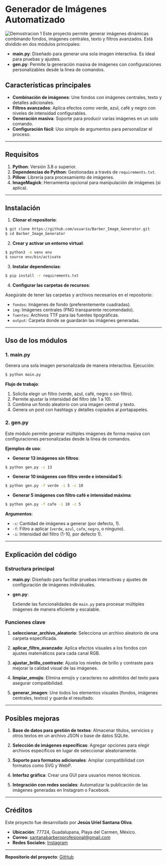 # Generador de Imágenes Automatizado
![Demostracion 1](/recursos/1.png) 
Este proyecto permite generar imágenes dinámicas combinando fondos, imágenes centrales, texto y filtros avanzados. Está dividido en dos módulos principales:

- **main.py**: Diseñado para generar una sola imagen interactiva. Es ideal para pruebas y ajustes.
- **gen.py**: Permite la generación masiva de imágenes con configuraciones personalizables desde la línea de comandos.

## Características principales

- **Combinación de imágenes**: Une fondos con imágenes centrales, texto y detalles adicionales.
- **Filtros avanzados**: Aplica efectos como verde, azul, café y negro con niveles de intensidad configurables.
- **Generación masiva**: Soporte para producir varias imágenes en un solo comando.
- **Configuración fácil**: Uso simple de argumentos para personalizar el proceso.

---

## Requisitos

1. **Python**: Versión 3.8 o superior.
2. **Dependencias de Python**: Gestionadas a través de `requirements.txt`.
3. **Pillow**: Librería para procesamiento de imágenes.
4. **ImageMagick**: Herramienta opcional para manipulación de imágenes (si aplica).

---

## Instalación

1. **Clonar el repositorio**:

```bash
$ git clone https://github.com/usuario/Barber_Image_Generator.git
$ cd Barber_Image_Generator
```

2. **Crear y activar un entorno virtual**:

```bash
$ python3 -m venv env
$ source env/bin/activate
```

3. **Instalar dependencias**:

```bash
$ pip install -r requirements.txt
```

4. **Configurar las carpetas de recursos**:

Asegúrate de tener las carpetas y archivos necesarios en el repositorio:

- `fondos`: Imágenes de fondo (preferentemente cuadradas).
- `img`: Imágenes centrales (PNG transparente recomendado).
- `fuentes`: Archivos TTF para las fuentes tipográficas.
- `output`: Carpeta donde se guardarán las imágenes generadas.

---

## Uso de los módulos

### 1. **main.py**

Genera una sola imagen personalizada de manera interactiva. Ejecución:

```bash
$ python main.py
```

**Flujo de trabajo**:

1. Solicita elegir un filtro (verde, azul, café, negro o sin filtro).
2. Permite ajustar la intensidad del filtro (de 1 a 10).
3. Combina un fondo aleatorio con una imagen central y texto.
4. Genera un post con hashtags y detalles copiados al portapapeles.

### 2. **gen.py**

Este módulo permite generar múltiples imágenes de forma masiva con configuraciones personalizadas desde la línea de comandos.

**Ejemplos de uso**:

- **Generar 13 imágenes sin filtros**:

```bash
$ python gen.py -c 13
```

- **Generar 10 imágenes con filtro verde e intensidad 5**:

```bash
$ python gen.py -f verde -i 5 -c 10
```

- **Generar 5 imágenes con filtro café e intensidad máxima**:

```bash
$ python gen.py -f cafe -i 10 -c 5
```

**Argumentos**:

- `-c`: Cantidad de imágenes a generar (por defecto, 1).
- `-f`: Filtro a aplicar (`verde`, `azul`, `cafe`, `negro`, o ninguno).
- `-i`: Intensidad del filtro (1-10, por defecto 1).

---

## Explicación del código

### Estructura principal

- **main.py**:
  Diseñado para facilitar pruebas interactivas y ajustes de configuración de imágenes individuales.

- **gen.py**:
  
  Extiende las funcionalidades de `main.py` para procesar múltiples imágenes de manera eficiente y escalable.

### Funciones clave

1. **seleccionar_archivo_aleatorio**:
   Selecciona un archivo aleatorio de una carpeta especificada.

2. **aplicar_filtro_avanzado**:
   Aplica efectos visuales a los fondos con ajustes matemáticos para cada canal RGB.

3. **ajustar_brillo_contraste**:
   Ajusta los niveles de brillo y contraste para mejorar la calidad visual de las imágenes.

4. **limpiar_emojis**:
   Elimina emojis y caracteres no admitidos del texto para asegurar compatibilidad.

5. **generar_imagen**:
   Une todos los elementos visuales (fondos, imágenes centrales, textos) y guarda el resultado.

---

## Posibles mejoras

1. **Base de datos para gestión de textos**:
   Almacenar títulos, servicios y otros textos en un archivo JSON o base de datos SQLite.

2. **Selección de imágenes específicas**:
   Agregar opciones para elegir archivos específicos en lugar de seleccionar aleatoriamente.

3. **Soporte para formatos adicionales**:
   Ampliar compatibilidad con formatos como SVG y WebP.

4. **Interfaz gráfica**:
   Crear una GUI para usuarios menos técnicos.

5. **Integración con redes sociales**:
   Automatizar la publicación de las imágenes generadas en Instagram o Facebook.

---

## Créditos

Este proyecto fue desarrollado por **Jesús Uriel Santana Oliva**.

- **Ubicación**: 77724, Guadalupana, Playa del Carmen, México.
- **Correo**: santanabarberoprofesional@gmail.com
- **Redes Sociales**: [Instagram](https://instagram.com/santanaoliva_u)

---

**Repositorio del proyecto**:
[GitHub](https://github.com/santanaoliva-u/Barber_Image_Generator)


